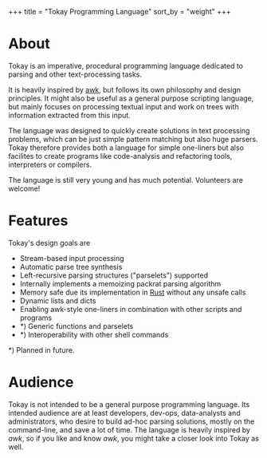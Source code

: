 +++
title = "Tokay Programming Language"
sort_by = "weight"
+++

# About

Tokay is an imperative, procedural programming language dedicated to parsing and other text-processing tasks.

It is heavily inspired by [awk](https://en.wikipedia.org/wiki/AWK), but follows its own philosophy and design principles. It might also be useful as a general purpose scripting language, but mainly focuses on processing textual input and work on trees with information extracted from this input.

The language was designed to quickly create solutions in text processing problems, which can be just simple pattern matching but also huge parsers. Tokay therefore provides both a language for simple one-liners but also facilites to create programs like code-analysis and refactoring tools, interpreters or compilers.

The language is still very young and has much potential. Volunteers are welcome!

# Features

Tokay's design goals are

- Stream-based input processing
- Automatic parse tree synthesis
- Left-recursive parsing structures ("parselets") supported
- Internally implements a memoizing packrat parsing algorithm
- Memory safe due its implementation in [Rust](https://rust-lang.org) without any unsafe calls
- Dynamic lists and dicts
- Enabling awk-style one-liners in combination with other scripts and programs
- *) Generic functions and parselets
- *) Interoperability with other shell commands

*) Planned in future.

# Audience

Tokay is not intended to be a general purpose programming language. Its intended audience are at least developers, dev-ops, data-analysts and administrators, who desire to build ad-hoc parsing solutions, mostly on the command-line, and save a lot of time. The language is heavily inspired by *awk*, so if you like and know *awk*, you might take a closer look into Tokay as well.
